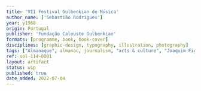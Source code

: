 ```yaml
---
title: 'VII Festival Gulbenkian de Música'
author_name: ['Sebastião Rodrigues']
year: y1968
origin: Portugal
publisher: 'Fundação Calouste Gulbenkian'
formats: [programme, book, book-cover]
disciplines: [graphic-design, typography, illustration, photography]
tags: ["Almanaque", almanac, journalism, "arts & culture", "Joaquim Figueiredo Magalhães"]
ref: sol-114-0001
layout: artifact
status: wip
published: true
date_added: 2022-07-04
---
```

